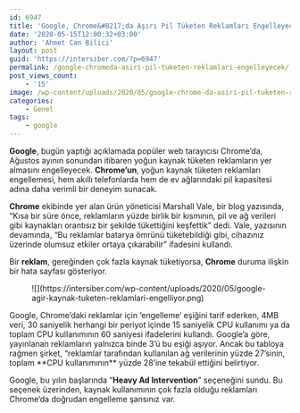```yaml
---
id: 6947
title: 'Google, Chrome&#8217;da Aşırı Pil Tüketen Reklamları Engelleyecek'
date: '2020-05-15T12:00:32+03:00'
author: 'Ahmet Can Bilici'
layout: post
guid: 'https://intersiber.com/?p=6947'
permalink: /google-chromeda-asiri-pil-tuketen-reklamlari-engelleyecek/
post_views_count:
    - '15'
image: /wp-content/uploads/2020/05/google-chrome-da-asiri-pil-tuketen-reklamlari-engelleyecek-scaled.jpeg
categories:
    - Genel
tags:
    - google
---
```


**Google**, bugün yaptığı açıklamada popüler web tarayıcısı Chrome’da, Ağustos ayının sonundan itibaren yoğun kaynak tüketen reklamların yer almasını engelleyecek. **Chrome’un**, yoğun kaynak tüketen reklamları engellemesi, hem akıllı telefonlarda hem de ev ağlarındaki pil kapasitesi adına daha verimli bir deneyim sunacak.

**Chrome** ekibinde yer alan ürün yöneticisi Marshall Vale, bir blog yazısında, “Kısa bir süre önce, reklamların yüzde birlik bir kısmının, pil ve ağ verileri gibi kaynakları orantısız bir şekilde tükettiğini keşfettik” dedi. Vale, yazısının devamında, “Bu reklamlar batarya ömrünü tüketebildiği gibi, cihazınız üzerinde olumsuz etkiler ortaya çıkarabilir” ifadesini kullandı.

Bir **reklam**, gereğinden çok fazla kaynak tüketiyorsa, **Chrome** duruma ilişkin bir hata sayfası gösteriyor.

<figure class="wp-block-image size-large">![](https://intersiber.com/wp-content/uploads/2020/05/google-agir-kaynak-tuketen-reklamlari-engelliyor.png)</figure>Google, Chrome’daki reklamlar için ‘engelleme’ eşiğini tarif ederken, 4MB veri, 30 saniyelik herhangi bir periyot içinde 15 saniyelik CPU kullanımı ya da toplam CPU kullanımının 60 saniyesi ifadelerini kullandı. Google’a göre, yayınlanan reklamların yalnızca binde 3’ü bu eşiği aşıyor. Ancak bu tabloya rağmen şirket, “reklamlar tarafından kullanılan ağ verilerinin yüzde 27’sinin, toplam **CPU kullanımının** yüzde 28’ine tekabül ettiğini belirtiyor.

Google, bu yılın başlarında “**Heavy Ad Intervention**” seçeneğini sundu. Bu seçenek üzerinden, kaynak kullanımının çok fazla olduğu reklamları Chrome’da doğrudan engelleme şansınız var.